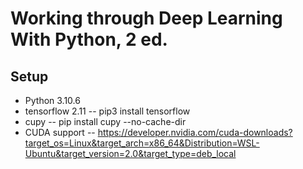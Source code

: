 # Working through Deep Learning With Python, 2 ed.

## Setup
- Python 3.10.6
- tensorflow 2.11
-- pip3 install tensorflow
- cupy
-- pip install cupy --no-cache-dir
- CUDA support
-- https://developer.nvidia.com/cuda-downloads?target_os=Linux&target_arch=x86_64&Distribution=WSL-Ubuntu&target_version=2.0&target_type=deb_local
